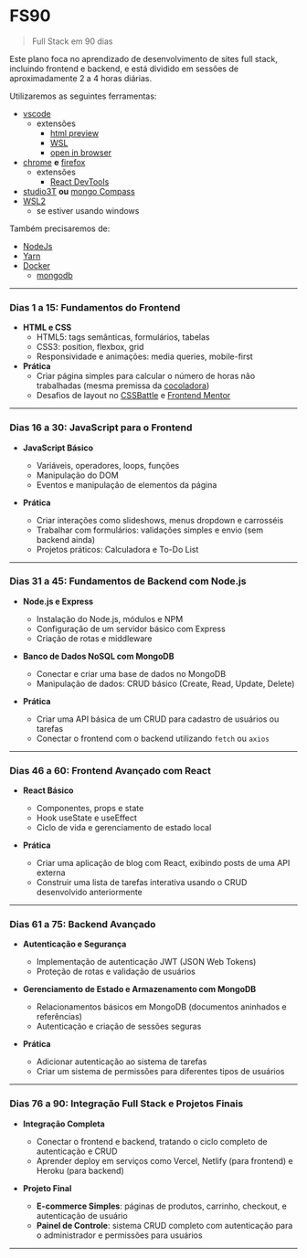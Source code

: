 
# FS90
> Full Stack em 90 dias

Este plano foca no aprendizado de desenvolvimento de sites full stack, incluindo frontend e backend, e está dividido em sessões de aproximadamente 2 a 4 horas diárias.

Utilizaremos as seguintes ferramentas:
- [vscode](https://code.visualstudio.com/Download)
    - extensões
        - [html preview](https://marketplace.visualstudio.com/items?itemName=george-alisson.html-preview-vscode)
        - [WSL](https://marketplace.visualstudio.com/items?itemName=ms-vscode-remote.remote-wsl)
        - [open in browser](https://marketplace.visualstudio.com/items?itemName=techer.open-in-browser)
- [chrome](https://www.google.com.br/chrome/) **e** [firefox](https://www.mozilla.org/pt-PT/firefox/new/)
    - extensões
        - [React DevTools](https://react.dev/learn/react-developer-tools)
- [studio3T](https://studio3t.com/download/) **ou** [mongo Compass](https://www.mongodb.com/try/download/compass)
- [WSL2](https://learn.microsoft.com/pt-br/windows/wsl/install)
    - se estiver usando windows 

Também precisaremos de:
- [NodeJs](https://nodejs.org/en/download/package-manager)
- [Yarn](https://classic.yarnpkg.com/lang/en/docs/install/)
- [Docker](https://www.docker.com/)
    - [mongodb](https://hub.docker.com/_/mongo/)


---

### **Dias 1 a 15: Fundamentos do Frontend**

- **HTML e CSS**  
  - HTML5: tags semânticas, formulários, tabelas
  - CSS3: position, flexbox, grid
  - Responsividade e animações: media queries, mobile-first
- **Prática**
  - Criar página simples para calcular o número de horas não trabalhadas (mesma premissa da [cocoladora](https://cocoladora.com/))
  - Desafios de layout no [CSSBattle](https://cssbattle.dev) e [Frontend Mentor](https://www.frontendmentor.io/)

---

### **Dias 16 a 30: JavaScript para o Frontend**

- **JavaScript Básico**
  - Variáveis, operadores, loops, funções
  - Manipulação do DOM
  - Eventos e manipulação de elementos da página

- **Prática**
  - Criar interações como slideshows, menus dropdown e carrosséis
  - Trabalhar com formulários: validações simples e envio (sem backend ainda)
  - Projetos práticos: Calculadora e To-Do List

---

### **Dias 31 a 45: Fundamentos de Backend com Node.js**

- **Node.js e Express**
  - Instalação do Node.js, módulos e NPM
  - Configuração de um servidor básico com Express
  - Criação de rotas e middleware

- **Banco de Dados NoSQL com MongoDB**
  - Conectar e criar uma base de dados no MongoDB
  - Manipulação de dados: CRUD básico (Create, Read, Update, Delete)

- **Prática**
  - Criar uma API básica de um CRUD para cadastro de usuários ou tarefas
  - Conectar o frontend com o backend utilizando `fetch` ou `axios`

---

### **Dias 46 a 60: Frontend Avançado com React**

- **React Básico**
  - Componentes, props e state
  - Hook useState e useEffect
  - Ciclo de vida e gerenciamento de estado local

- **Prática**
  - Criar uma aplicação de blog com React, exibindo posts de uma API externa
  - Construir uma lista de tarefas interativa usando o CRUD desenvolvido anteriormente

---

### **Dias 61 a 75: Backend Avançado**

- **Autenticação e Segurança**
  - Implementação de autenticação JWT (JSON Web Tokens)
  - Proteção de rotas e validação de usuários

- **Gerenciamento de Estado e Armazenamento com MongoDB**
  - Relacionamentos básicos em MongoDB (documentos aninhados e referências)
  - Autenticação e criação de sessões seguras

- **Prática**
  - Adicionar autenticação ao sistema de tarefas
  - Criar um sistema de permissões para diferentes tipos de usuários

---

### **Dias 76 a 90: Integração Full Stack e Projetos Finais**

- **Integração Completa**
  - Conectar o frontend e backend, tratando o ciclo completo de autenticação e CRUD
  - Aprender deploy em serviços como Vercel, Netlify (para frontend) e Heroku (para backend)

- **Projeto Final**
  - **E-commerce Simples**: páginas de produtos, carrinho, checkout, e autenticação de usuário
  - **Painel de Controle**: sistema CRUD completo com autenticação para o administrador e permissões para usuários

---
